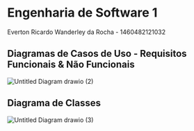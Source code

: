 
# Engenharia de Software 1
Everton Ricardo Wanderley da Rocha - 	1460482121032

## Diagramas de Casos de Uso - Requisitos Funcionais & Não Funcionais

![Untitled Diagram drawio (2)](https://user-images.githubusercontent.com/86848721/158173684-236ac688-c592-45b1-a058-d9e13f630ae2.png)

## Diagrama de Classes 

![Untitled Diagram drawio (3)](https://user-images.githubusercontent.com/86848721/158175372-0701910f-2ef1-49b5-aa57-32763ab6f32d.png)



